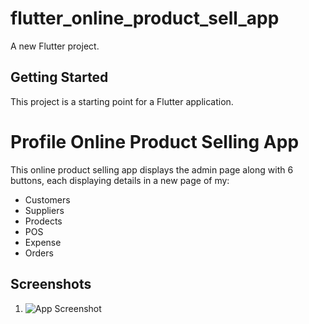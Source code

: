 # flutter_online_product_sell_app

A new Flutter project.

## Getting Started

This project is a starting point for a Flutter application.

# Profile Online Product Selling App

This online product selling app displays the admin page along with 6 buttons, each displaying details in a new page of my: 

- Customers
- Suppliers
- Prodects
- POS
- Expense
- Orders



## Screenshots
1. ![App Screenshot](https://drive.google.com/file/d/1iqyjiopQFnJyGgaJvNb6_MjSvNKH4l89/view?usp=drive_link)
